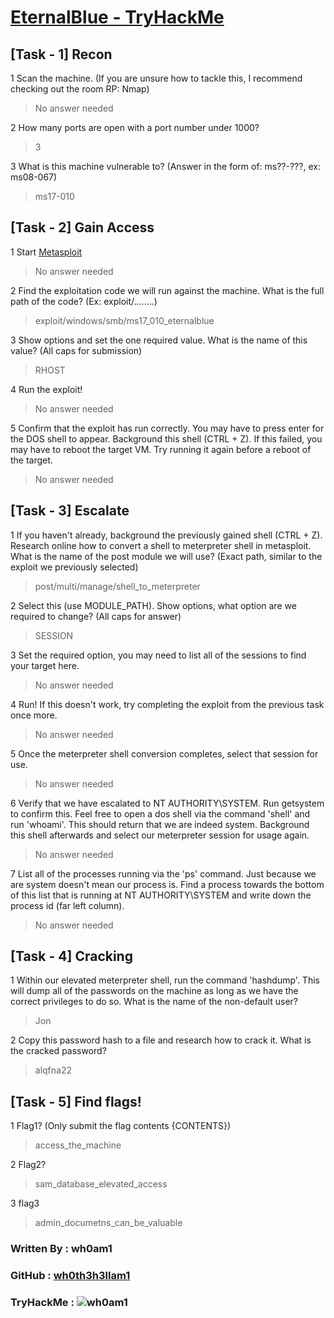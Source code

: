 # [EternalBlue - TryHackMe](https://www.tryhackme.com/room/blue, "eternalblue")


## [Task - 1] Recon

1 Scan the machine. (If you are unsure how to tackle this, I recommend checking out the room RP: Nmap)
> No answer needed

2 How many ports are open with a port number under 1000?
> 3

3 What is this machine vulnerable to? (Answer in the form of: ms??-???, ex: ms08-067)
> ms17-010


## [Task - 2] Gain Access

1 Start [Metasploit](https://tryhackme.com/room/rpmetasploit)
> No answer needed

2 Find the exploitation code we will run against the machine. What is the full path of the code? (Ex: exploit/........)
> exploit/windows/smb/ms17_010_eternalblue

3 Show options and set the one required value. What is the name of this value? (All caps for submission)
> RHOST

4 Run the exploit!
> No answer needed

5 Confirm that the exploit has run correctly. You may have to press enter for the DOS shell to appear. Background this shell (CTRL + Z). If this failed, you may have to reboot the target VM. Try running it again before a reboot of the target.
> No answer needed


## [Task - 3] Escalate

1 If you haven't already, background the previously gained shell (CTRL + Z). Research online how to convert a shell to meterpreter shell in metasploit. What is the name of the post module we will use? (Exact path, similar to the exploit we previously selected)
> post/multi/manage/shell_to_meterpreter

2 Select this (use MODULE_PATH). Show options, what option are we required to change? (All caps for answer)
> SESSION

3 Set the required option, you may need to list all of the sessions to find your target here.
> No answer needed

4 Run! If this doesn't work, try completing the exploit from the previous task once more.
> No answer needed

5 Once the meterpreter shell conversion completes, select that session for use.
> No answer needed

6 Verify that we have escalated to NT AUTHORITY\SYSTEM. Run getsystem to confirm this. Feel free to open a dos shell via the command 'shell' and run 'whoami'. This should return that we are indeed system. Background this shell afterwards and select our meterpreter session for usage again.
> No answer needed

7 List all of the processes running via the 'ps' command. Just because we are system doesn't mean our process is. Find a process towards the bottom of this list that is running at NT AUTHORITY\SYSTEM and write down the process id (far left column).
> No answer needed


## [Task - 4] Cracking

1 Within our elevated meterpreter shell, run the command 'hashdump'. This will dump all of the passwords on the machine as long as we have the correct privileges to do so. What is the name of the non-default user?
> Jon

2 Copy this password hash to a file and research how to crack it. What is the cracked password?
> alqfna22


## [Task - 5] Find flags!

1 Flag1? (Only submit the flag contents {CONTENTS})
> access_the_machine

2 Flag2?
> sam_database_elevated_access

3 flag3
> admin_documetns_can_be_valuable


### Written By : wh0am1

### GitHub : [wh0th3h3llam1](https://github.com/wh0th3h3llam1)

### TryHackMe : ![wh0am1](http://tryhackme-badges.s3.amazonaws.com/wh0am1.png "wh0am1")
